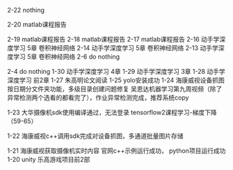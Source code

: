 2-22
nothing

2-20
matlab课程报告


2-19
matlab课程报告
2-18
matlab课程报告
2-17
matlab课程报告
2-16
动手学深度学习 5章 卷积神经网络
2-14
动手学深度学习 5章 卷积神经网络
2-13
动手学深度学习 5章 卷积神经网络
2-6
do nothing

2-4
do nothing
1-30
动手学深度学习 4章
1-29
动手学深度学习 3章
1-28
动手学深度学习 前2章
1-27
朱高明论文阅读
1-25
yolo安装成功
1-24
海康威视设备抓图按日期分文件夹功能，多级目录创建问题修复
吴恩达机器学习第九周视频（除了异常检测两个选看的都看完了），作业异常检测完成，推荐系统copy

1-23
大华摄像机sdk使用编译通过，无法登录
tensorflow2课程学习-梯度下降（59-65）

1-22 海康威视c++调用sdk完成对设备抓图，多通道批量图片存储

1-21
海康威视获取摄像机实时内容
      官网c++示例运行成功，
      python项目运行成功
1-20
unity 乐高游戏项目前2部